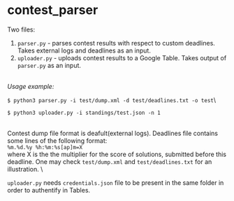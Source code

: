 # contest_parser

Two files:
1. `parser.py` - parses contest results with respect to custom deadlines. Takes external logs and deadlines as an input.
2. `uploader.py` - uploads contest results to a Google Table. Takes output of `parser.py` as an input.

\
*Usage example:*

`$ python3 parser.py -i test/dump.xml -d test/deadlines.txt -o test`\

`$ python3 uploader.py -i standings/test.json -n 1`

\
Contest dump file format is deafult(external logs). Deadlines file contains some lines of the following format:
\
`%m.%d.%y %h:%m:%s[ap]m=X`\
where X is the the multiplier for the score of solutions, submitted before this deadline. One may check `test/dump.xml` and `test/deadlines.txt` for an illustration.
\\

`uploader.py` needs `credentials.json` file to be present in the same folder in order to authentify in Tables.


